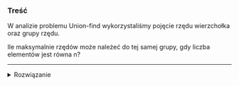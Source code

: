 ### Treść
W analizie problemu Union-find wykorzystaliśmy pojęcie rzędu wierzchołka oraz grupy rzędu. 

Ile maksymalnie rzędów może należeć do tej samej grupy, gdy liczba elementów jest równa n?

------
<details><summary>Rozwiązanie</summary>
<p>
    

